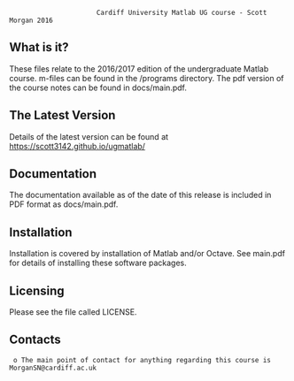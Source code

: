 
                          Cardiff University Matlab UG course - Scott Morgan 2016

  What is it?
  -----------

  These files relate to the 2016/2017 edition of the undergraduate Matlab course. m-files can be found in the /programs directory. The pdf version of the course notes can be found in docs/main.pdf.

  The Latest Version
  ------------------

  Details of the latest version can be found at https://scott3142.github.io/ugmatlab/

  Documentation
  -------------

  The documentation available as of the date of this release is
  included in PDF format as docs/main.pdf.

  Installation
  ------------

  Installation is covered by installation of Matlab and/or Octave. See main.pdf for details of installing these software packages.

  Licensing
  ---------

  Please see the file called LICENSE.


  Contacts
  --------

     o The main point of contact for anything regarding this course is MorganSN@cardiff.ac.uk
